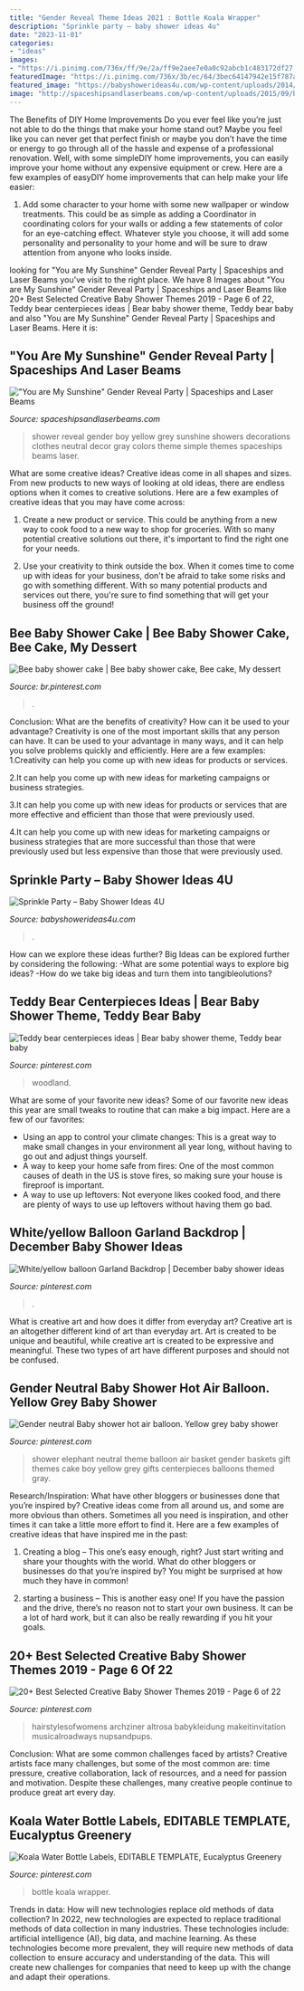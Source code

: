 ```yaml
---
title: "Gender Reveal Theme Ideas 2021 : Bottle Koala Wrapper"
description: "Sprinkle party – baby shower ideas 4u"
date: "2023-11-01"
categories:
- "ideas"
images:
- "https://i.pinimg.com/736x/ff/9e/2a/ff9e2aee7e0a0c92abcb1c483172df27.jpg"
featuredImage: "https://i.pinimg.com/736x/3b/ec/64/3bec64147942e15f787a6f7e09733819.jpg"
featured_image: "https://babyshowerideas4u.com/wp-content/uploads/2014/02/Baby-Sprinkle-Party.jpg"
image: "http://spaceshipsandlaserbeams.com/wp-content/uploads/2015/09/boy-baby-shower-gender-neutral-reveal-ideas.jpg"
---
```



The Benefits of DIY Home Improvements
Do you ever feel like you’re just not able to do the things that make your home stand out? Maybe you feel like you can never get that perfect finish or maybe you don’t have the time or energy to go through all of the hassle and expense of a professional renovation. Well, with some simpleDIY home improvements, you can easily improve your home without any expensive equipment or crew. Here are a few examples of easyDIY home improvements that can help make your life easier: 
1. Add some character to your home with some new wallpaper or window treatments. This could be as simple as adding a Coordinator in coordinating colors for your walls or adding a few statements of color for an eye-catching effect. Whatever style you choose, it will add some personality and personality to your home and will be sure to draw attention from anyone who looks inside.

	

		
looking for &quot;You are My Sunshine&quot; Gender Reveal Party | Spaceships and Laser Beams you've visit to the right place. We have 8 Images about &quot;You are My Sunshine&quot; Gender Reveal Party | Spaceships and Laser Beams like 20+ Best Selected Creative Baby Shower Themes 2019 - Page 6 of 22, Teddy bear centerpieces ideas | Bear baby shower theme, Teddy bear baby and also &quot;You are My Sunshine&quot; Gender Reveal Party | Spaceships and Laser Beams. Here it is:
		
    
## &quot;You Are My Sunshine&quot; Gender Reveal Party | Spaceships And Laser Beams

<img loading=lazy src="http://spaceshipsandlaserbeams.com/wp-content/uploads/2015/09/boy-baby-shower-gender-neutral-reveal-ideas.jpg" onerror="this.onerror=null;this.src='https://tse4.mm.bing.net/th?id=OIP.QAJMkPGajZK60CjFD4JqwwHaLH&amp;pid=15.1';" alt="&quot;You are My Sunshine&quot; Gender Reveal Party | Spaceships and Laser Beams">

_Source: spaceshipsandlaserbeams.com_

>shower reveal gender boy yellow grey sunshine showers decorations clothes neutral decor gray colors theme simple themes spaceships beams laser. 

	

What are some creative ideas?
Creative ideas come in all shapes and sizes. From new products to new ways of looking at old ideas, there are endless options when it comes to creative solutions. Here are a few examples of creative ideas that you may have come across: 
1. Create a new product or service. This could be anything from a new way to cook food to a new way to shop for groceries. With so many potential creative solutions out there, it's important to find the right one for your needs. 

2. Use your creativity to think outside the box. When it comes time to come up with ideas for your business, don't be afraid to take some risks and go with something different. With so many potential products and services out there, you're sure to find something that will get your business off the ground! 


    
## Bee Baby Shower Cake | Bee Baby Shower Cake, Bee Cake, My Dessert

<img loading=lazy src="https://i.pinimg.com/736x/57/94/59/5794593f3092f78f955b1fe2ddeb30e5--bee-baby-showers-baby-shower-cakes.jpg" onerror="this.onerror=null;this.src='https://tse1.mm.bing.net/th?id=OIP.JdllxqumUPhlQz8F3lSpeAHaJ3&amp;pid=15.1';" alt="Bee baby shower cake | Bee baby shower cake, Bee cake, My dessert">

_Source: br.pinterest.com_

>. 

	

Conclusion: What are the benefits of creativity? How can it be used to your advantage?
Creativity is one of the most important skills that any person can have. It can be used to your advantage in many ways, and it can help you solve problems quickly and efficiently. Here are a few examples: 
1.Creativity can help you come up with new ideas for products or services.

2.It can help you come up with new ideas for marketing campaigns or business strategies.

3.It can help you come up with new ideas for products or services that are more effective and efficient than those that were previously used.

4.It can help you come up with new ideas for marketing campaigns or business strategies that are more successful than those that were previously used but less expensive than those that were previously used.

    
## Sprinkle Party – Baby Shower Ideas 4U

<img loading=lazy src="https://babyshowerideas4u.com/wp-content/uploads/2014/02/Baby-Sprinkle-Party.jpg" onerror="this.onerror=null;this.src='https://tse3.mm.bing.net/th?id=OIP.we23DYlOavcQUb_hQciecAHaLZ&amp;pid=15.1';" alt="Sprinkle Party – Baby Shower Ideas 4U">

_Source: babyshowerideas4u.com_

>. 

	

How can we explore these ideas further?
Big Ideas can be explored further by considering the following: 
-What are some potential ways to explore big ideas? 
-How do we take big ideas and turn them into tangibleolutions?

    
## Teddy Bear Centerpieces Ideas | Bear Baby Shower Theme, Teddy Bear Baby

<img loading=lazy src="https://i.pinimg.com/736x/ef/94/b6/ef94b6330c5e4b0ab6125fe8ef07201e.jpg" onerror="this.onerror=null;this.src='https://tse4.mm.bing.net/th?id=OIP.oD4hhcaJMMzrCFMuLRHqfwHaJ3&amp;pid=15.1';" alt="Teddy bear centerpieces ideas | Bear baby shower theme, Teddy bear baby">

_Source: pinterest.com_

>woodland. 

	

What are some of your favorite new ideas?
Some of our favorite new ideas this year are small tweaks to routine that can make a big impact. Here are a few of our favorites: 
- Using an app to control your climate changes: This is a great way to make small changes in your environment all year long, without having to go out and adjust things yourself. 
- A way to keep your home safe from fires: One of the most common causes of death in the US is stove fires, so making sure your house is fireproof is important. 
- A way to use up leftovers: Not everyone likes cooked food, and there are plenty of ways to use up leftovers without having them go bad.

    
## White/yellow Balloon Garland Backdrop | December Baby Shower Ideas

<img loading=lazy src="https://i.pinimg.com/736x/3b/ec/64/3bec64147942e15f787a6f7e09733819.jpg" onerror="this.onerror=null;this.src='https://tse2.mm.bing.net/th?id=OIP.WfjxWTb6b1fnSCHDlxdLegHaJ4&amp;pid=15.1';" alt="White/yellow balloon Garland Backdrop | December baby shower ideas">

_Source: pinterest.com_

>. 

	

What is creative art and how does it differ from everyday art?
Creative art is an altogether different kind of art than everyday art. Art is created to be unique and beautiful, while creative art is created to be expressive and meaningful. These two types of art have different purposes and should not be confused.

    
## Gender Neutral Baby Shower Hot Air Balloon. Yellow Grey Baby Shower

<img loading=lazy src="https://i.pinimg.com/736x/cb/53/4c/cb534c7467ff02d70c3cef0aa78cb1e4.jpg" onerror="this.onerror=null;this.src='https://tse2.mm.bing.net/th?id=OIP.DKe0TeMHCd8ts7STbTHfKgHaJ3&amp;pid=15.1';" alt="Gender neutral Baby shower hot air balloon. Yellow grey baby shower">

_Source: pinterest.com_

>shower elephant neutral theme balloon air basket gender baskets gift themes cake boy yellow grey gifts centerpieces balloons themed gray. 

	

Research/Inspiration: What have other bloggers or businesses done that you’re inspired by?
Creative ideas come from all around us, and some are more obvious than others. Sometimes all you need is inspiration, and other times it can take a little more effort to find it. Here are a few examples of creative ideas that have inspired me in the past: 
1. Creating a blog – This one’s easy enough, right? Just start writing and share your thoughts with the world. What do other bloggers or businesses do that you’re inspired by? You might be surprised at how much they have in common! 

2. starting a business – This is another easy one! If you have the passion and the drive, there’s no reason not to start your own business. It can be a lot of hard work, but it can also be really rewarding if you hit your goals.

    
## 20+ Best Selected Creative Baby Shower Themes 2019 - Page 6 Of 22

<img loading=lazy src="https://i.pinimg.com/736x/d7/99/49/d799495bad539b8121714eb7f9e3fbcf.jpg" onerror="this.onerror=null;this.src='https://tse1.mm.bing.net/th?id=OIP.zlI6mJgyZlkdCKrxzTJUiQHaLJ&amp;pid=15.1';" alt="20+ Best Selected Creative Baby Shower Themes 2019 - Page 6 of 22">

_Source: pinterest.com_

>hairstylesofwomens archziner altrosa babykleidung makeitinvitation musicalroadways nupsandpups. 

	

Conclusion: What are some common challenges faced by artists?
Creative artists face many challenges, but some of the most common are: time pressure, creative collaboration, lack of resources, and a need for passion and motivation. Despite these challenges, many creative people continue to produce great art every day.

    
## Koala Water Bottle Labels, EDITABLE TEMPLATE, Eucalyptus Greenery

<img loading=lazy src="https://i.pinimg.com/736x/ff/9e/2a/ff9e2aee7e0a0c92abcb1c483172df27.jpg" onerror="this.onerror=null;this.src='https://tse2.mm.bing.net/th?id=OIP.NqKsTkPfD4F9-4mesCPUjAHaF7&amp;pid=15.1';" alt="Koala Water Bottle Labels, EDITABLE TEMPLATE, Eucalyptus Greenery">

_Source: pinterest.com_

>bottle koala wrapper. 

	

Trends in data: How will new technologies replace old methods of data collection?
In 2022, new technologies are expected to replace traditional methods of data collection in many industries. These technologies include: artificial intelligence (AI), big data, and machine learning. As these technologies become more prevalent, they will require new methods of data collection to ensure accuracy and understanding of the data. This will create new challenges for companies that need to keep up with the change and adapt their operations.


